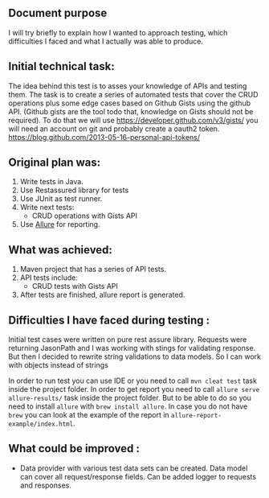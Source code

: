 ##  Document purpose
I will try briefly to explain how I wanted to approach testing, which difficulties I faced and what I actually was able to produce.

## Initial technical task:
The idea behind this test is to asses your knowledge of APIs and testing them.
The task is to create a series of automated tests that cover the CRUD
operations plus some edge cases based on Github Gists using the github API.
(Github gists are the tool todo that, knowledge on Gists should not be
required).
To do that we will use https://developer.github.com/v3/gists/ you will need an
account on git and probably create a oauth2 token.
https://blog.github.com/2013-05-16-personal-api-tokens/

## Original plan was:
1. Write tests in Java.
2. Use Restassured library for tests
3. Use JUnit as test runner.
4. Write next tests:
    * CRUD operations with Gists API
5. Use [Allure](http://allure.qatools.ru/) for reporting.
 
## What was achieved:
1. Maven project that has a series of API tests.
2. API tests include: 
    - CRUD tests with Gists API
3. After tests are finished, allure report is generated.

## Difficulties I have faced during testing : 
Initial test cases were written on pure rest assure library. Requests were returning JasonPath and I was working with stings for validating response.
But then I decided to rewrite string validations to data models. So I can work with objects instead of strings 

In order to run test you can use IDE or you need to call `mvn cleat test` task inside the project folder.
In order to get report you need to call `allure serve allure-results/` task inside the project folder. But to be able to do so
you need to install `allure` with `brew install allure`. In case you do not have `brew` you can look at the example
of the report in `allure-report-example/index.html`.

## What could be improved : 
- Data provider with various test data sets can be created. Data model can cover all request/response fields. Can be added logger to requests and responses.
